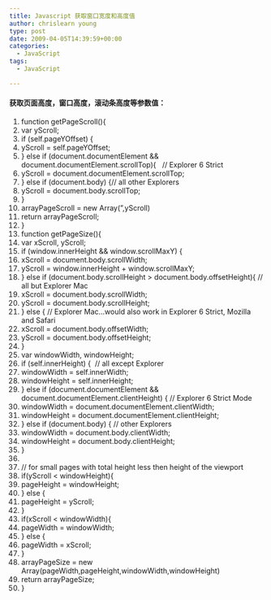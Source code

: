 ```yaml
---
title: Javascript 获取窗口宽度和高度值
author: chrislearn young
type: post
date: 2009-04-05T14:39:59+00:00
categories:
  - JavaScript
tags:
  - JavaScript

---
```

#### 获取页面高度，窗口高度，滚动条高度等参数值：

<div class="code lCode lCode2">
  <ol>
    <li onmouseover="lCC.mousehover(this);" onmouseout="lCC.mouseout(this);">
      <span class="k1">function</span> getPageScroll(){
    </li>
    <li onmouseover="lCC.mousehover(this);" onmouseout="lCC.mouseout(this);">
      <span class="k1">var</span> yScroll;
    </li>
    <li onmouseover="lCC.mousehover(this);" onmouseout="lCC.mouseout(this);">
      <span class="k1">if</span> (self.pageYOffset) {
    </li>
    <li onmouseover="lCC.mousehover(this);" onmouseout="lCC.mouseout(this);">
      yScroll = self.pageYOffset;
    </li>
    <li onmouseover="lCC.mousehover(this);" onmouseout="lCC.mouseout(this);">
      } <span class="k1">else</span> <span class="k1">if</span> (<span class="k2">document</span>.documentElement && <span class="k2">document</span>.documentElement.scrollTop){   <span class="s2">// Explorer 6 Strict</span>
    </li>
    <li onmouseover="lCC.mousehover(this);" onmouseout="lCC.mouseout(this);">
      yScroll = <span class="k2">document</span>.documentElement.scrollTop;
    </li>
    <li onmouseover="lCC.mousehover(this);" onmouseout="lCC.mouseout(this);">
      } <span class="k1">else</span> <span class="k1">if</span> (<span class="k2">document</span>.body) {<span class="s2">// all other Explorers</span>
    </li>
    <li onmouseover="lCC.mousehover(this);" onmouseout="lCC.mouseout(this);">
      yScroll = <span class="k2">document</span>.body.scrollTop;
    </li>
    <li onmouseover="lCC.mousehover(this);" onmouseout="lCC.mouseout(this);">
      }
    </li>
    <li onmouseover="lCC.mousehover(this);" onmouseout="lCC.mouseout(this);">
      arrayPageScroll = <span class="k1">new</span> <span class="k2">Array</span>(&#8221;,yScroll)
    </li>
    <li onmouseover="lCC.mousehover(this);" onmouseout="lCC.mouseout(this);">
      <span class="k1">return</span> arrayPageScroll;
    </li>
    <li onmouseover="lCC.mousehover(this);" onmouseout="lCC.mouseout(this);">
      }
    </li>
    <li onmouseover="lCC.mousehover(this);" onmouseout="lCC.mouseout(this);">
      <span class="k1">function</span> getPageSize(){
    </li>
    <li onmouseover="lCC.mousehover(this);" onmouseout="lCC.mouseout(this);">
      <span class="k1">var</span> xScroll, yScroll;
    </li>
    <li onmouseover="lCC.mousehover(this);" onmouseout="lCC.mouseout(this);">
      <span class="k1">if</span> (<span class="k2">window</span>.innerHeight && <span class="k2">window</span>.scrollMaxY) {
    </li>
    <li onmouseover="lCC.mousehover(this);" onmouseout="lCC.mouseout(this);">
      xScroll = <span class="k2">document</span>.body.scrollWidth;
    </li>
    <li onmouseover="lCC.mousehover(this);" onmouseout="lCC.mouseout(this);">
      yScroll = <span class="k2">window</span>.innerHeight + <span class="k2">window</span>.scrollMaxY;
    </li>
    <li onmouseover="lCC.mousehover(this);" onmouseout="lCC.mouseout(this);">
      } <span class="k1">else</span> <span class="k1">if</span> (<span class="k2">document</span>.body.scrollHeight > <span class="k2">document</span>.body.offsetHeight){ <span class="s2">// all but Explorer Mac</span>
    </li>
    <li onmouseover="lCC.mousehover(this);" onmouseout="lCC.mouseout(this);">
      xScroll = <span class="k2">document</span>.body.scrollWidth;
    </li>
    <li onmouseover="lCC.mousehover(this);" onmouseout="lCC.mouseout(this);">
      yScroll = <span class="k2">document</span>.body.scrollHeight;
    </li>
    <li onmouseover="lCC.mousehover(this);" onmouseout="lCC.mouseout(this);">
      } <span class="k1">else</span> { <span class="s2">// Explorer Mac&#8230;would also work in Explorer 6 Strict, Mozilla and Safari</span>
    </li>
    <li onmouseover="lCC.mousehover(this);" onmouseout="lCC.mouseout(this);">
      xScroll = <span class="k2">document</span>.body.offsetWidth;
    </li>
    <li onmouseover="lCC.mousehover(this);" onmouseout="lCC.mouseout(this);">
      yScroll = <span class="k2">document</span>.body.offsetHeight;
    </li>
    <li onmouseover="lCC.mousehover(this);" onmouseout="lCC.mouseout(this);">
      }
    </li>
    <li onmouseover="lCC.mousehover(this);" onmouseout="lCC.mouseout(this);">
      <span class="k1">var</span> windowWidth, windowHeight;
    </li>
    <li onmouseover="lCC.mousehover(this);" onmouseout="lCC.mouseout(this);">
      <span class="k1">if</span> (self.innerHeight) {  <span class="s2">// all except Explorer</span>
    </li>
    <li onmouseover="lCC.mousehover(this);" onmouseout="lCC.mouseout(this);">
      windowWidth = self.innerWidth;
    </li>
    <li onmouseover="lCC.mousehover(this);" onmouseout="lCC.mouseout(this);">
      windowHeight = self.innerHeight;
    </li>
    <li onmouseover="lCC.mousehover(this);" onmouseout="lCC.mouseout(this);">
      } <span class="k1">else</span> <span class="k1">if</span> (<span class="k2">document</span>.documentElement && <span class="k2">document</span>.documentElement.clientHeight) { <span class="s2">// Explorer 6 Strict Mode</span>
    </li>
    <li onmouseover="lCC.mousehover(this);" onmouseout="lCC.mouseout(this);">
      windowWidth = <span class="k2">document</span>.documentElement.clientWidth;
    </li>
    <li onmouseover="lCC.mousehover(this);" onmouseout="lCC.mouseout(this);">
      windowHeight = <span class="k2">document</span>.documentElement.clientHeight;
    </li>
    <li onmouseover="lCC.mousehover(this);" onmouseout="lCC.mouseout(this);">
      } <span class="k1">else</span> <span class="k1">if</span> (<span class="k2">document</span>.body) { <span class="s2">// other Explorers</span>
    </li>
    <li onmouseover="lCC.mousehover(this);" onmouseout="lCC.mouseout(this);">
      windowWidth = <span class="k2">document</span>.body.clientWidth;
    </li>
    <li onmouseover="lCC.mousehover(this);" onmouseout="lCC.mouseout(this);">
      windowHeight = <span class="k2">document</span>.body.clientHeight;
    </li>
    <li onmouseover="lCC.mousehover(this);" onmouseout="lCC.mouseout(this);">
      }
    </li>
    <li onmouseover="lCC.mousehover(this);" onmouseout="lCC.mouseout(this);">
    </li>
    <li onmouseover="lCC.mousehover(this);" onmouseout="lCC.mouseout(this);">
      <span class="s2">// for small pages with total height less then height of the viewport</span>
    </li>
    <li onmouseover="lCC.mousehover(this);" onmouseout="lCC.mouseout(this);">
      <span class="k1">if</span>(yScroll < windowHeight){
    </li>
    <li onmouseover="lCC.mousehover(this);" onmouseout="lCC.mouseout(this);">
      pageHeight = windowHeight;
    </li>
    <li onmouseover="lCC.mousehover(this);" onmouseout="lCC.mouseout(this);">
      } <span class="k1">else</span> {
    </li>
    <li onmouseover="lCC.mousehover(this);" onmouseout="lCC.mouseout(this);">
      pageHeight = yScroll;
    </li>
    <li onmouseover="lCC.mousehover(this);" onmouseout="lCC.mouseout(this);">
      }
    </li>
    <li onmouseover="lCC.mousehover(this);" onmouseout="lCC.mouseout(this);">
      <span class="k1">if</span>(xScroll < windowWidth){
    </li>
    <li onmouseover="lCC.mousehover(this);" onmouseout="lCC.mouseout(this);">
      pageWidth = windowWidth;
    </li>
    <li onmouseover="lCC.mousehover(this);" onmouseout="lCC.mouseout(this);">
      } <span class="k1">else</span> {
    </li>
    <li onmouseover="lCC.mousehover(this);" onmouseout="lCC.mouseout(this);">
      pageWidth = xScroll;
    </li>
    <li onmouseover="lCC.mousehover(this);" onmouseout="lCC.mouseout(this);">
      }
    </li>
    <li onmouseover="lCC.mousehover(this);" onmouseout="lCC.mouseout(this);">
      arrayPageSize = <span class="k1">new</span> <span class="k2">Array</span>(pageWidth,pageHeight,windowWidth,windowHeight)
    </li>
    <li class="hover" onmouseover="lCC.mousehover(this);" onmouseout="lCC.mouseout(this);">
      <span class="k1">return</span> arrayPageSize;
    </li>
    <li onmouseover="lCC.mousehover(this);" onmouseout="lCC.mouseout(this);">
      }
    </li>
  </ol>
</div>